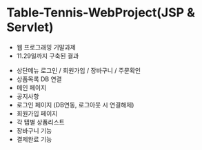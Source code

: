 # Table-Tennis-WebProject(JSP & Servlet)
* 웹 프로그래밍 기말과제 
* 11.29일까지 구축된 결과
 - 상단메뉴 로그인 / 회원가입 / 장바구니 / 주문확인
 - 상품목록 DB 연결
 - 메인 페이지
 - 공지사항
 - 로그인 페이지 (DB연동, 로그아웃 시 연결해제)
 - 회원가입 페이지
 - 각 탭별 상품리스트
 - 장바구니 기능
 - 결제완료 기능
